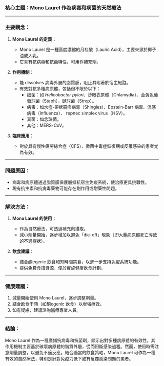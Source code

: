 ### 核心主題：Mono Laurel 作為病毒和病菌的天然療法

---

### 主要觀念：
1. **Mono Laurel 的定義**：
   - Mono Laurel 是一種高度濃縮的月桂酸（Lauric Acid），主要來源於椰子油或人乳。
   - 它具有抗病毒和抗菌特性，可用作補充劑。

2. **作用機制**：
   - 能 dissolves 病毒外層的脂質膜，阻止其附著於宿主細胞。
   - 有效對抗多種病原體，包括但不限於以下：
     - 细菌：如 *Helicobacter pylori*、沙眼衣原體（Chlamydia）、金黃色葡萄球菌（Staph）、鏈球菌（Strep）。
     - 病毒：如水痘-帶狀竊疹病毒（Shingles）、Epstein-Barr 病毒、流感病毒（Influenza）、 герпес simplex virus（HSV）。
     - 真菌：如念珠菌。
     - 其他：MERS-CoV。

3. **臨床應用**：
   - 對於具有慢性疲勞綜合症（CFS）、黴菌中毒症恢復期或反覆感染的患者尤為有效。

---

### 問題原因：
- 病毒和病原體通過脂質膜保護層抵抗宿主免疫系統，使治療更具挑戰性。
- 現有抗生素和抗病毒藥物可能存在副作用或耐藥性問題。

---

### 解決方法：
1. **Mono Laurel 的使用**：
   - 作為自然療法，可透過補充劑攝取。
   - 減小劑量開始，逐步增加以避免「die-off」現象（即大量病原體死亡導致的不適症狀）。

2. **飲食建議**：
   - 結合酮egenic 飲食和短時間禁食，以進一步支持免疫系統功能。
   - 提供免費食譜資源，便於實施健康飲食計劃。

---

### 健康建議：
1. 減量開始使用 Mono Laurel，逐步調整劑量。
2. 結合飲食干預（如酮egenic 飲食）以增強療效。
3. 如有疑慮，建議諮詢醫療專業人員。

---

### 結論：
Mono Laurel 作為一種廣譜抗病毒和抗菌劑，顯示出對多種病原體的有效性。其作用機制主要基於破壞病原體的脂質外層，從而阻斷感染過程。然而，使用時需注意劑量調整，以避免不適反應。結合適當的飲食策略，Mono Laurel 可作為一種有效的自然療法，特別是針對免疫力低下或有反覆感染問題的患者。